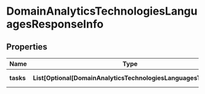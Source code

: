 # DomainAnalyticsTechnologiesLanguagesResponseInfo


## Properties

| Name | Type | Description | Notes |
|------------ | ------------- | ------------- | -------------|
**tasks** | **List[Optional[DomainAnalyticsTechnologiesLanguagesTaskInfo]]** | array of tasks |[optional]|